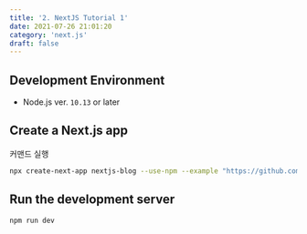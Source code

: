 ```yaml
---
title: '2. NextJS Tutorial 1'
date: 2021-07-26 21:01:20
category: 'next.js'
draft: false
---
```


## Development Environment

- Node.js ver. `10.13` or later 

## Create a Next.js app

커맨드 실행

```sh
npx create-next-app nextjs-blog --use-npm --example "https://github.com/vercel/next-learn-starter/tree/master/learn-starter"
```


## Run the development server

```sh
npm run dev
```

